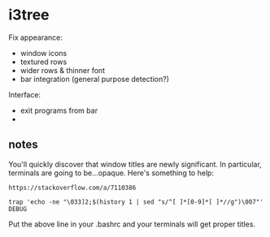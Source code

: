# i3tree

Fix appearance:
- window icons
- textured rows
- wider rows & thinner font
- bar integration (general purpose detection?)

Interface:
- exit programs from bar
- 


## notes

You'll quickly discover that window titles are newly significant. In particular,
terminals are going to be...opaque. Here's something to help: 

    https://stackoverflow.com/a/7110386

    trap 'echo -ne "\033]2;$(history 1 | sed "s/^[ ]*[0-9]*[ ]*//g")\007"' DEBUG

Put the above line in your .bashrc and your terminals will get proper titles.